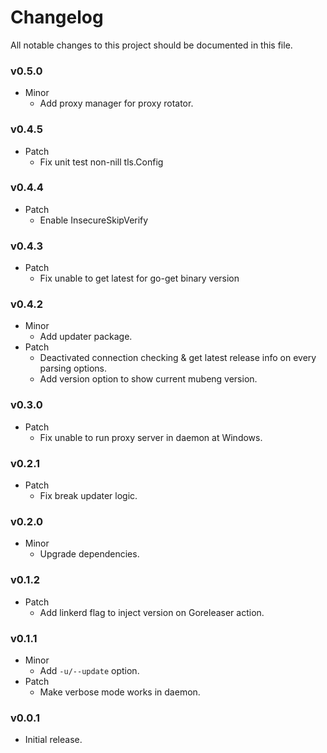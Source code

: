 # Changelog

All notable changes to this project should be documented in this file.

### v0.5.0

- Minor
  - Add proxy manager for proxy rotator.

### v0.4.5

- Patch
  - Fix unit test non-nill tls.Config

### v0.4.4

- Patch
  - Enable InsecureSkipVerify

### v0.4.3

- Patch
  - Fix unable to get latest for go-get binary version

### v0.4.2

- Minor
  - Add updater package.
- Patch
  - Deactivated connection checking & get latest release info on every parsing options.
  - Add version option to show current mubeng version.

### v0.3.0

- Patch
  - Fix unable to run proxy server in daemon at Windows.

### v0.2.1

- Patch
  - Fix break updater logic.

### v0.2.0

- Minor
  - Upgrade dependencies.

### v0.1.2

- Patch
  - Add linkerd flag to inject version on Goreleaser action.

### v0.1.1

- Minor
  - Add `-u/--update` option.
- Patch
  - Make verbose mode works in daemon.

### v0.0.1

- Initial release.